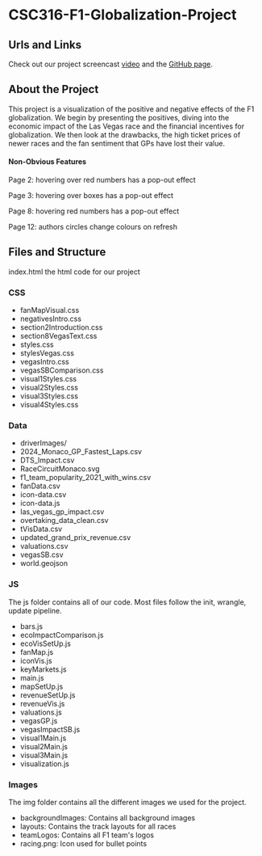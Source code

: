 # CSC316-F1-Globalization-Project

## Urls and Links

Check out our project screencast [video](https://youtu.be/-Z5MlNmHH2k) and the [GitHub page](https://hridanshkhaitan.github.io/F1-Globalization-Project/).

## About the Project

This project is a visualization of the positive and negative effects of the F1 globalization. 
We begin by presenting the positives, diving into the economic impact of the Las Vegas race and the financial incentives for globalization.
We then look at the drawbacks, the high ticket prices of newer races and the fan sentiment that GPs have lost their value.

#### Non-Obvious Features

Page 2: hovering over red numbers has a pop-out effect

Page 3: hovering over boxes has a pop-out effect

Page 8: hovering red numbers has a pop-out effect

Page 12: authors circles change colours on refresh

## Files and Structure

index.html the html code for our project

### CSS

- fanMapVisual.css
- negativesIntro.css
- section2Introduction.css
- section8VegasText.css
- styles.css
- stylesVegas.css
- vegasIntro.css
- vegasSBComparison.css
- visual1Styles.css
- visual2Styles.css
- visual3Styles.css
- visual4Styles.css



### Data

- driverImages/
- 2024_Monaco_GP_Fastest_Laps.csv
- DTS_Impact.csv
- RaceCircuitMonaco.svg
- f1_team_popularity_2021_with_wins.csv
- fanData.csv
- icon-data.csv
- icon-data.js
- las_vegas_gp_impact.csv
- overtaking_data_clean.csv
- tVisData.csv
- updated_grand_prix_revenue.csv
- valuations.csv
- vegasSB.csv
- world.geojson


### JS

The js folder contains all of our code. Most files follow the init, wrangle, update pipeline.

- bars.js  
- ecoImpactComparison.js  
- ecoVisSetUp.js  
- fanMap.js  
- iconVis.js  
- keyMarkets.js  
- main.js  
- mapSetUp.js  
- revenueSetUp.js  
- revenueVis.js  
- valuations.js  
- vegasGP.js  
- vegasImpactSB.js  
- visual1Main.js  
- visual2Main.js  
- visual3Main.js  
- visualization.js  

### Images

The img folder contains all the different images we used for the project.

- backgroundImages: Contains all background images
- layouts: Contains the track layouts for all races
- teamLogos: Contains all F1 team's logos
- racing.png: Icon used for bullet points
